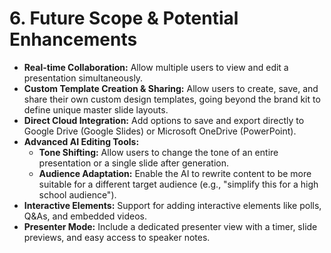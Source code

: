 # 6. Future Scope & Potential Enhancements

*   **Real-time Collaboration:** Allow multiple users to view and edit a presentation simultaneously.
*   **Custom Template Creation & Sharing:** Allow users to create, save, and share their own custom design templates, going beyond the brand kit to define unique master slide layouts.
*   **Direct Cloud Integration:** Add options to save and export directly to Google Drive (Google Slides) or Microsoft OneDrive (PowerPoint).
*   **Advanced AI Editing Tools:**
    *   **Tone Shifting:** Allow users to change the tone of an entire presentation or a single slide after generation.
    *   **Audience Adaptation:** Enable the AI to rewrite content to be more suitable for a different target audience (e.g., "simplify this for a high school audience").
*   **Interactive Elements:** Support for adding interactive elements like polls, Q&As, and embedded videos.
*   **Presenter Mode:** Include a dedicated presenter view with a timer, slide previews, and easy access to speaker notes.
